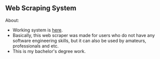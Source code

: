 ## Web Scraping System

About:

- Working system is <a href="http://wss-env-1.eba-rcd3sdkk.us-east-2.elasticbeanstalk.com/">here</a>.
- Basically, this web scraper was made for users who do not have any software engineering skills, but it can also be used by amateurs, professionals and etc.
- This is my bachelor's degree work.